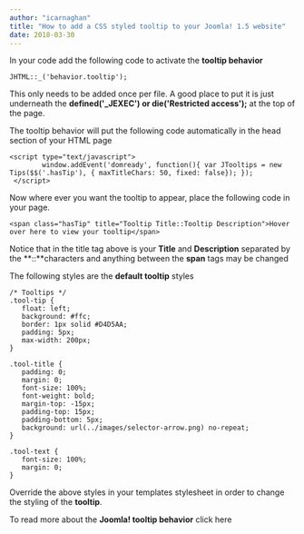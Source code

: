 ```yaml
---
author: "icarnaghan"
title: "How to add a CSS styled tooltip to your Joomla! 1.5 website"
date: 2018-03-30
---
```


In your code add the following code to activate the **tooltip behavior**

```
JHTML::_('behavior.tooltip');
```

This only needs to be added once per file. A good place to put it is just underneath the **defined('\_JEXEC') or die('Restricted access');** at the top of the page.

The tooltip behavior will put the following code automatically in the head section of your HTML page

```
<script type="text/javascript">
        window.addEvent('domready', function(){ var JTooltips = new Tips($$('.hasTip'), { maxTitleChars: 50, fixed: false}); });
 </script>
```

Now where ever you want the tooltip to appear, place the following code in your page.

```
<span class="hasTip" title="Tooltip Title::Tooltip Description">Hover over here to view your tooltip</span>
```

Notice that in the title tag above is your **Title** and **Description** separated by the **::**characters and anything between the **span** tags may be changed

The following styles are the **default tooltip** styles

```
/* Tooltips */
.tool-tip {
   float: left;
   background: #ffc;
   border: 1px solid #D4D5AA;
   padding: 5px;
   max-width: 200px;
}
 
.tool-title {
   padding: 0;
   margin: 0;
   font-size: 100%;
   font-weight: bold;
   margin-top: -15px;
   padding-top: 15px;
   padding-bottom: 5px;
   background: url(../images/selector-arrow.png) no-repeat;
}
 
.tool-text {
   font-size: 100%;
   margin: 0;
}
```

Override the above styles in your templates stylesheet in order to change the styling of the **tooltip**.

To read more about the **Joomla! tooltip behavior** click here
